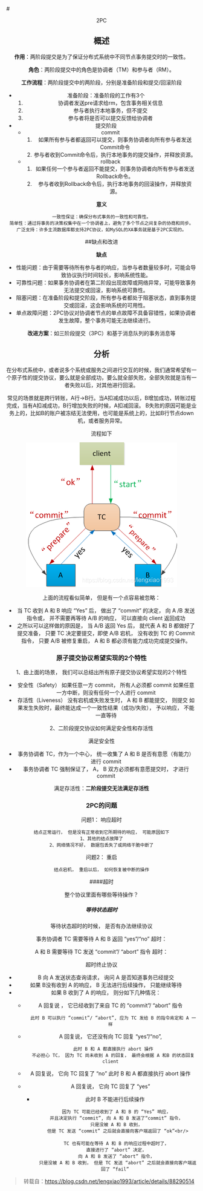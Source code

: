 #<center>2PC

## 概述

**作用**：两阶段提交是为了保证分布式系统中不同节点事务提交时的一致性。

**角色**：两阶段提交中的角色是协调者（TM）和参与者（RM）。

**工作流程**：两阶段提交中的两阶段，分别是准备阶段和提交/回滚阶段

- 准备阶段：准备阶段的工作有3个
	1. 协调者发送pre请求给rm，包含事务相关信息
	2. 参与者执行本地事务，但不提交
	3. 参与者将是否可以提交反馈给协调者
- 提交阶段
	- commit
		1. 如果所有参与者都返回可以提交，则事务协调者向所有参与者发送Commit命令
		2. 参与者收到Commit命令后，执行本地事务的提交操作，并释放资源。
	- rollback
		1. 如果任何一个参与者返回不能提交，则事务协调者向所有参与者发送Rollback命令。
		2. 参与者收到Rollback命令后，执行本地事务的回滚操作，并释放资源。


**意义**

	一致性保证：确保分布式事务的一致性和可靠性。
	简单性：通过将事务的决策权集中在一个协调者上，避免了多个节点之间复杂的协商和同步。
	广泛支持：许多主流数据库都支持2PC协议，如MySQL的XA事务就是基于2PC实现的。

##缺点和改进

**缺点**

- 性能问题：由于需要等待所有参与者的响应，当参与者数量较多时，可能会导致协议执行时间较长，影响系统性能。
- 可靠性问题：如果事务协调者在第二阶段出现故障或网络异常，可能导致事务无法提交或回滚，影响系统可靠性。
- 阻塞问题：在准备阶段和提交阶段，所有参与者都处于阻塞状态，直到事务提交或回滚，这会影响系统的可用性。
- 单点故障问题：2PC协议对协调者节点的单点故障不具备容错性，如果协调者发生故障，整个事务可能无法继续进行。

**改进方案**：如三阶段提交（3PC）和基于消息队列的事务消息等


## 分析
在分布式系统中，或者说多个系统或服务之间进行交互的时候，我们通常希望有一个原子性的提交协议，要么就是全部成功，要么就全部失败，全部失败就是当有一者失败以后，对其他进行回滚。

常见的场景就是跨行转账，A行->B行。当A扣减成功以后，B增加成功，转账过程完成，当有A扣减成功，B行增加失败的时候，A扣减回滚。 B失败的原因可能是业务上的，比如B的账户被冻结无法使用，也可能是系统上的，比如B行节点down机，或者服务异常。

流程如下
 <center><img src="imgs/2pc.png"></center>

上面的流程看似简单， 但是有一个点容易被忽略：

- 当 TC 收到 A 和 B 响应 “Yes” 后， 做出了 “commit” 的决定， 向 A /B 发送指令或， 并不需要再等待 A/B 的响应， 可以直接向 client 返回成功
- 之所以可以这样做的原因是， 当 A/B 返回 Yes 后， 就代表 A 和 B 都做好了提交准备， 只要 TC 决定要提交，即使 A/B 宕机， 没有收到 TC 的 Commit 指令， 只要 A/B 被修复重启， A 和 B 都必须有能力成功完成提交操作。



### 原子提交协议希望实现的2个特性
1、由上面的场景， 我们可以总结出所有原子提交协议希望实现的2个特性

- 安全性（Safety）
如果任意一方 commit， 所有人必须都 commit
如果任意一方中断，则没有任何一个人进行 commit
- 存活性（Liveness）
没有宕机或失败发生时， A 和 B 都能提交， 则提交
如果发生失败时，最终能达成一个一致性结果（成功/失败）， 予以响应， 不能一直等待

2、二阶段提交协议如何满足安全性和存活性

满足安全性

- 事务协调者 TC，作为一个中心， 统一收集了 A 和 B 是否有意愿（有能力）进行 commit
- 事务协调者 TC 强制保证了， A， B 双方必须都有意愿提交时， 才进行 commit

满足存活性：**二阶段提交无法满足存活性**

### 2PC的问题


问题1： 响应超时

	结点正常运行， 但是没有正常收到它所期待的响应， 可能原因如下
	1、其他的结点故障了
	2、网络情况不好， 数据包丢失了或网络干脆中断了

问题2： 重启

	结点宕机， 重启以后， 如何恢复被中断的操作

####超时

整个协议里面有哪些等待操作？

##### 等待状态超时
等待状态超时的时候， 是否有办法继续协议

事务协调者 TC 需要等待 A 和 B 返回 “yes”/“no” 超时：

A 和 B 需要等待 TC 发送 “commit”/ “abort” 指令 超时：


超时终止协议

- B 向 A 发送状态查询请求， 询问 A 是否知道事务已经提交
- 如果 B没有收到 A 的响应， B 无法进行后续操作， 只能继续等待
- 如果 B 收到了 A 的响应， 则分如下几种情况：
	- A 回复说 ， 它已经收到了来自 TC 的 “commit”/ “abort” 指令
	
			此时 B 可以执行 “commit”/ “abort”, 应为 TC 发给 B 的指令肯定和 A 一样
	- A 回复说， 它还没有向 TC 回复 “yes”/“no”,
			
			此时 B 和 A 都直接执行 abort 操作
			不必担心 TC， 因为 TC 尚未收到 A 的回复， 最终会根据 A 和B 的状态回复 client
	- A 回复说， 它向 TC 回复了 “no”
此时 B 和 A 都直接执行 abort 操作
	- A 回复说， 它向 TC 回复了 “yes”
		- 此时 B 不能进行后续操作

				因为 TC 可能已经收到了 A 和 B 的 “Yes” 响应， 
				并且决定执行 “commit”, 向 A 和 B 发送了“commit” 指令， 
				只是没被 A 和 B 收到， 
				但是 TC 发送 “commit” 之后就会直接向客户端返回了 “ok”<br/>
			
				TC 也有可能在等待 A 和 B 的响应过程中超时了， 
				直接进行了 “abort” 决定， 
				向 A 和 B 发送了 “abort” 指令， 
				只是没被 A 和 B 收到， 但是 TC 发送 “abort” 之后就会直接向客户端返回了 “fail”







> 转载自：https://blog.csdn.net/lengxiao1993/article/details/88290514